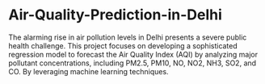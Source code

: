 # Air-Quality-Prediction-in-Delhi
The alarming rise in air pollution levels in Delhi presents a severe public health challenge. This project focuses on developing a sophisticated regression model to forecast the Air Quality Index (AQI) by analyzing major pollutant concentrations, including PM2.5, PM10, NO, NO2, NH3, SO2, and CO. By leveraging machine learning techniques.

